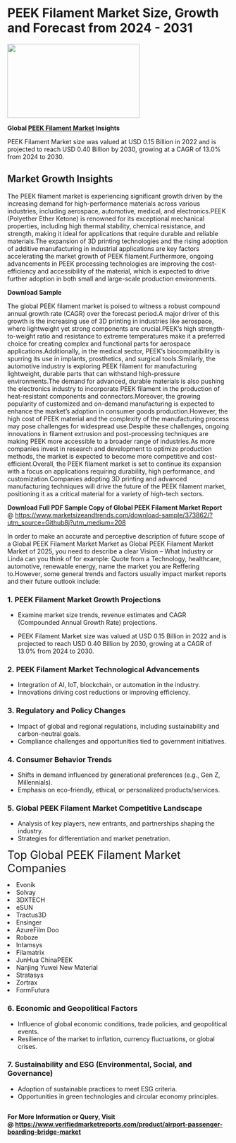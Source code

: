 <H1>PEEK Filament Market Size, Growth and Forecast from 2024 - 2031</H1><img class="aligncenter size-medium wp-image-584254" src="https://thirdeyenews.in/wp-content/uploads/2024/09/Global-Market-Research-300x168.jpeg" alt="" width="300" height="168" /><p><strong>Global&nbsp;<a href="https://www.marketsizeandtrends.com/download-sample/373862/?utm_source=Github8j?utm_medium=208">PEEK Filament Market</a> Insights</strong></p><p>PEEK Filament Market size was valued at USD 0.15 Billion in 2022 and is projected to reach USD 0.40 Billion by 2030, growing at a CAGR of 13.0% from 2024 to 2030.</p><p><h2>Market Growth Insights</h2> <p>The PEEK filament market is experiencing significant growth driven by the increasing demand for high-performance materials across various industries, including aerospace, automotive, medical, and electronics.PEEK (Polyether Ether Ketone) is renowned for its exceptional mechanical properties, including high thermal stability, chemical resistance, and strength, making it ideal for applications that require durable and reliable materials.The expansion of 3D printing technologies and the rising adoption of additive manufacturing in industrial applications are key factors accelerating the market growth of PEEK filament.Furthermore, ongoing advancements in PEEK processing technologies are improving the cost-efficiency and accessibility of the material, which is expected to drive further adoption in both small and large-scale production environments.</p> <p><strong>Download Sample</strong></p> <p>The global PEEK filament market is poised to witness a robust compound annual growth rate (CAGR) over the forecast period.A major driver of this growth is the increasing use of 3D printing in industries like aerospace, where lightweight yet strong components are crucial.PEEK’s high strength-to-weight ratio and resistance to extreme temperatures make it a preferred choice for creating complex and functional parts for aerospace applications.Additionally, in the medical sector, PEEK’s biocompatibility is spurring its use in implants, prosthetics, and surgical tools.Similarly, the automotive industry is exploring PEEK filament for manufacturing lightweight, durable parts that can withstand high-pressure environments.The demand for advanced, durable materials is also pushing the electronics industry to incorporate PEEK filament in the production of heat-resistant components and connectors.Moreover, the growing popularity of customized and on-demand manufacturing is expected to enhance the market’s adoption in consumer goods production.However, the high cost of PEEK material and the complexity of the manufacturing process may pose challenges for widespread use.Despite these challenges, ongoing innovations in filament extrusion and post-processing techniques are making PEEK more accessible to a broader range of industries.As more companies invest in research and development to optimize production methods, the market is expected to become more competitive and cost-efficient.Overall, the PEEK filament market is set to continue its expansion with a focus on applications requiring durability, high performance, and customization.Companies adopting 3D printing and advanced manufacturing techniques will drive the future of the PEEK filament market, positioning it as a critical material for a variety of high-tech sectors.</p> <p><span class=""><strong>Download Full PDF Sample Copy of Global PEEK Filament Market Report</strong> @ <a href="https://www.marketsizeandtrends.com/download-sample/373862/?utm_source=Github8j?utm_medium=208" target="_blank">https://www.marketsizeandtrends.com/download-sample/373862/?utm_source=Github8j?utm_medium=208</a></span></p><p>In order to make an accurate and perceptive description of future scope of a Global&nbsp;PEEK Filament Market Market as Global&nbsp;PEEK Filament Market Market of 2025, you need to describe a clear Vision &ndash; What Industry or Linda can you think of for example: Quote from a Technology, healthcare, automotive, renewable energy, name the market you are Reffering to.However, some general trends and factors usually impact market reports and their future outlook include:</p><h3>1.&nbsp;<strong>PEEK Filament Market Growth Projections</strong></h3><ul><li>Examine market size trends, revenue estimates and CAGR (Compounded Annual Growth Rate) projections.</li><li><p>PEEK Filament Market size was valued at USD 0.15 Billion in 2022 and is projected to reach USD 0.40 Billion by 2030, growing at a CAGR of 13.0% from 2024 to 2030.</p></li></ul><h3>2.&nbsp;<strong>PEEK Filament Market Technological Advancements</strong></h3><ul><li>Integration of AI, IoT, blockchain, or automation in the industry.</li><li>Innovations driving cost reductions or improving efficiency.</li></ul><h3>3.&nbsp;<strong>Regulatory and Policy Changes</strong></h3><ul><li>Impact of global and regional regulations, including sustainability and carbon-neutral goals.</li><li>Compliance challenges and opportunities tied to government initiatives.</li></ul><h3>4.&nbsp;<strong>Consumer Behavior Trends</strong></h3><ul><li>Shifts in demand influenced by generational preferences (e.g., Gen Z, Millennials).</li><li>Emphasis on eco-friendly, ethical, or personalized products/services.</li></ul><h3>5.&nbsp;<strong>Global PEEK Filament Market Competitive Landscape</strong></h3><ul><li>Analysis of key players, new entrants, and partnerships shaping the industry.</li><li>Strategies for differentiation and market penetration.</li></ul><p data-pm-slice="1 1 []"><span style="color: inherit; font-family: inherit; font-size: 25px;">Top Global PEEK Filament Market Companies</span></p><div class="" data-test-id=""><p><li>Evonik</li><li> Solvay</li><li> 3DXTECH</li><li> eSUN</li><li> Tractus3D</li><li> Ensinger</li><li> AzureFilm Doo</li><li> Roboze</li><li> Intamsys</li><li> Filamatrix</li><li> JunHua ChinaPEEK</li><li> Nanjing Yuwei New Material</li><li> Stratasys</li><li> Zortrax</li><li> FormFutura</li></p></div><h3>6.&nbsp;<strong>Economic and Geopolitical Factors</strong></h3><ul><li>Influence of global economic conditions, trade policies, and geopolitical events.</li><li>Resilience of the market to inflation, currency fluctuations, or global crises.</li></ul><h3>7.&nbsp;<strong>Sustainability and ESG (Environmental, Social, and Governance)</strong></h3><ul><li>Adoption of sustainable practices to meet ESG criteria.</li><li>Opportunities in green technologies and circular economy principles.</li></ul><h2><strong style="font-size: 14px;">For More Information or Query, Visit @&nbsp;</strong><a style="background-color: #ffffff; font-size: 14px;" href="https://www.marketsizeandtrends.com/report/peek-filament-market/" target="_blank">https://www.verifiedmarketreports.com/product/airport-passenger-boarding-bridge-market</a></h2>